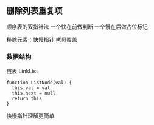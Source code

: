 ## 删除列表重复项
  顺序表的双指针法 一个快在前做判断 一个慢在后做占位标记      
  
  移除元素：快慢指针 拷贝覆盖

### 数据结构
链表  LinkList 
```
function ListNode(val) {
  this.val = val
  this.next = null
  return this
}
```
快慢指针理解更简单


